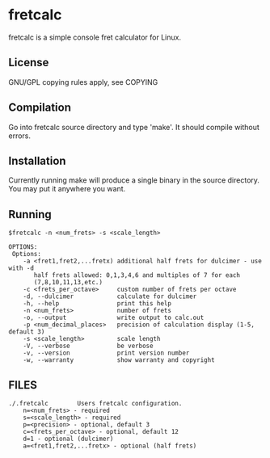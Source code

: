 fretcalc
========

fretcalc is a simple console fret calculator for Linux.

License
-------

GNU/GPL copying rules apply, see COPYING

Compilation
-----------

Go into fretcalc source directory and type 'make'.
It should compile without errors.

Installation
------------

Currently running make will produce a single binary in the source directory. You may put it anywhere you want. 

Running
-------

    $fretcalc -n <num_frets> -s <scale_length>
    
    OPTIONS: 
     Options:
        -a <fret1,fret2,...fretx) additional half frets for dulcimer - use with -d
           half frets allowed: 0,1,3,4,6 and multiples of 7 for each 
           (7,8,10,11,13,etc.) 
        -c <frets_per_octave>     custom number of frets per octave
        -d, --dulcimer            calculate for dulcimer
        -h, --help                print this help
        -n <num_frets>            number of frets
        -o, --output              write output to calc.out
        -p <num_decimal_places>   precision of calculation display (1-5, default 3)
        -s <scale_length>         scale length
        -V, --verbose             be verbose
        -v, --version             print version number
        -w, --warranty            show warranty and copyright

FILES
-----

    ./.fretcalc        Users fretcalc configuration.
        n=<num_frets> - required
        s=<scale_length> - required	
        p=<precision> - optional, default 3
        c=<frets_per_octave> - optional, default 12
        d=1 - optional (dulcimer)
        a=<fret1,fret2,...fretx> - optional (half frets)
